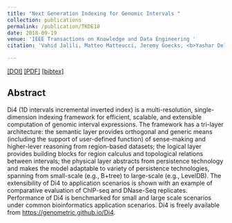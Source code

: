 ```yaml
---
title: "Next Generation Indexing for Genomic Intervals "
collection: publications
permalink: /publication/TKDE18
date: 2018-09-19
venue: 'IEEE Transactions on Knowledge and Data Engineering '
citation: 'Vahid Jalili, Matteo Matteucci, Jeremy Goecks, <b>Yashar Deldjoo</b>, Stefano Ceri <i>IEEE Transactions on Knowledge and Data Engineering 2018</i>.'

---
```


[[DOI]](https://ieeexplore.ieee.org/document/8468044/)  [[PDF]](http://yasdel.github.io/files/Di4TKDE.pdf)  [[bibtex]](https://github.com/yasdel/yasdel.github.io/tree/master/_publications/TKDE18.bib)


## Abstract

Di4 (1D intervals incremental inverted index) is a multi-resolution, single-dimension indexing framework for efficient, scalable, and extensible computation of genomic interval expressions. The framework has a tri-layer architecture: the semantic layer provides orthogonal and generic means (including the support of user-defined function) of sense-making and higher-lever reasoning from region-based datasets; the logical layer provides building blocks for region calculus and topological relations between intervals; the physical layer abstracts from persistence technology and makes the model adaptable to variety of persistence technologies, spanning from small-scale (e.g., B+tree) to large-scale (e.g., LevelDB). The extensibility of Di4 to application scenarios is shown with an example of comparative evaluation of ChIP-seq and DNase-Seq replicates. Performance of Di4 is benchmarked for small and large scale scenarios under common bioinformatics application scenarios. Di4 is freely available from https://genometric.github.io/Di4.
